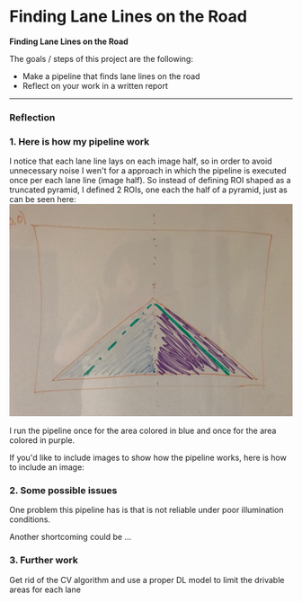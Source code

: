 
# **Finding Lane Lines on the Road** 
**Finding Lane Lines on the Road**

The goals / steps of this project are the following:
* Make a pipeline that finds lane lines on the road
* Reflect on your work in a written report


[//]: # (Image References)

[laneRois]: ./resources/LaneLinesROIs.jpg "Lane line ROIs"

---

### Reflection

### 1. Here is how my pipeline work

I notice that each lane line lays on each image half, so in order to avoid unnecessary noise I wen't for a approach in which the pipeline is executed once per each lane line (image half). So instead of defining ROI shaped as a truncated pyramid, I defined 2 ROIs, one each the half of a pyramid, just as can be seen here:
![Lane lines ROIs][laneRois]

I run the pipeline once for the area colored in blue and once for the area colored in purple.

If you'd like to include images to show how the pipeline works, here is how to include an image: 



### 2. Some possible issues


One problem this pipeline has is that is not reliable under poor illumination conditions.

Another shortcoming could be ...


### 3. Further work

Get rid of the CV algorithm and use a proper DL model to limit the drivable areas for each lane
